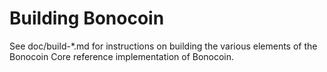 Building Bonocoin
================

See doc/build-*.md for instructions on building the various
elements of the Bonocoin Core reference implementation of Bonocoin.
